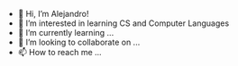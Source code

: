 - 👋 Hi, I’m Alejandro!
- 👀 I’m interested in learning CS and Computer Languages
- 🌱 I’m currently learning ...
- 💞️ I’m looking to collaborate on ...
- 📫 How to reach me ...

<!---
Adelb150/Adelb150 is a ✨ special ✨ repository because its `README.md` (this file) appears on your GitHub profile.
You can click the Preview link to take a look at your changes.
--->
